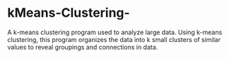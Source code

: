# kMeans-Clustering-
A k-means clustering program used to analyze large data. Using k-means clustering, this program organizes the data into k small clusters of similar values to reveal groupings and connections in data.
